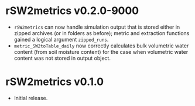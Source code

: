 # rSW2metrics v0.2.0-9000
* `rSW2metrics` can now handle simulation output that is stored either in
  zipped archives (or in folders as before); metric and extraction functions
  gained a logical argument `zipped_runs`.
* `metric_SW2toTable_daily` now correctly calculates
  bulk volumetric water content (from soil moisture content) for the case when
  volumetric water content was not stored in output object.

# rSW2metrics v0.1.0
* Initial release.
